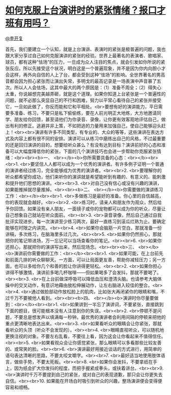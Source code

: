 
#  [如何克服上台演讲时的紧张情绪？报口才班有用吗？](https://zhihu.com/questions/19679597)



[@李开复](https://zhihu.com/people/043ff01e5d03c529c268d50f388012c2)

 首先，我们要建立一个认知，就是上台演讲、表演时的紧张是极普遍的问题，我也跟大家分享过自己如何克服演讲的紧张的经验。世界上最著名的表演者、歌唱家、球员，都有这种“怯场”的压力，一旦成为众人注目的焦点，就会引发如你所说的紧张反应。所以先接受这个状况，明白这是一个普遍现象，并不是因为你内向胆小才会这样，再外向自信的人上了台，都会受到这种“怯场”的影响。全世界著名的男高音都会因为担心紧张而让演出失常，多明戈的最高记录是一场表演中声音暴了五次。所以人人会怯场，这其中最大的两个原因是：（1）准备不周全；（2）得失心太重，你说越想完美越弄砸，就是这个道理。如果你知道上台紧张是一个普遍性的问题，就不必那么突显自己的不行和困难，努力以平常心看待自己的紧张并接受它，一旦如此做了，你反而能和它和平相处。&lt;br&gt;要想有好的演讲能力，平日需要多准备、练习，不要只是私下偷偷练，要在人前光明正大地练，大方地邀请同学、朋友给你回馈，甚至请他们为你录音、录像，让你更有效客观地评估自己，做出有利的修正。逃避并非上策，不如把逃的力量用来加强自己，使自己能够迎头赶上！&lt;br&gt;&lt;br&gt;演讲有许多不同类型，有专业的、大众的等等，这些演讲在表达方式及内容上都有很不同的安排。演讲可以从练习中磨练出自己的风格，不过最重要的还是回归演讲的目的，想要给听众甚么？有没有达到目标？演讲前好的心态和准备可以大幅度降低你的紧张，下面的几个演讲技巧也会进一步帮助你克服紧张情绪：&lt;br&gt;&lt;br&gt;&lt;b&gt;一、                  &lt;br&gt;&lt;/b&gt;&lt;b&gt;你所需要具备的心态：&lt;br&gt;&lt;/b&gt;&lt;br&gt;&lt;br&gt;1.        &lt;br&gt;要坚信人人都可以成为一个优秀的演讲者。有许多例子证明一个普通的演讲者经过练习，完全能够成为优秀的演讲者。&lt;br&gt;&lt;br&gt;2.        &lt;br&gt;要理解你的听众都希望你成功，他们来听你的演讲就是希望能听到有趣的、有意义的、能刺激和提升他们思想的演讲。&lt;br&gt;&lt;br&gt;3.        &lt;br&gt;对自己没有信心或没有兴趣的演讲，如果能推掉就尽量推掉。&lt;br&gt;&lt;br&gt;&lt;b&gt;二、                  &lt;br&gt;&lt;/b&gt;&lt;b&gt;你需要做的演讲练习工作：&lt;br&gt;&lt;/b&gt;&lt;br&gt;&lt;br&gt;1.        &lt;br&gt;多做练习是最好的准备。你心里的自信越高，你的表现就会越好。&lt;br&gt;&lt;br&gt;2.        &lt;br&gt;练习时，请亲人和朋友作为观众，然后给予你回馈。如果没有亲人朋友，一面镜子或你的宠物都可以成为你的听众，尽量让自己想象自己就站在听众面前。&lt;br&gt;&lt;br&gt;3.        &lt;br&gt;录音录像，然后自己通过自我批评实现进步。每一次演讲至少练习两次，最好一直练习到滚瓜烂熟为止。要确定能够在时限之内讲完。&lt;br&gt;&lt;br&gt;4.        &lt;br&gt;如果你会脑筋一片空白，那就准备一份讲稿，多次练习，在脑海里多过几次。&lt;br&gt;&lt;br&gt;5.        &lt;br&gt;如果你仍然担心，那就把你的笔记带进场，万一忘记可以当场查看你的笔记。&lt;br&gt;&lt;br&gt;6.        &lt;br&gt;如果你还担心，那就把你的演讲写出来，然后现场念。&lt;br&gt;&lt;br&gt;&lt;b&gt;三、                  &lt;br&gt;&lt;/b&gt;&lt;b&gt;演讲前你需要做的工作：&lt;br&gt;&lt;/b&gt;&lt;br&gt;&lt;br&gt;1.        &lt;br&gt;如果可能，在上台前先和前面几排的听众聊聊天。一方面，可以让局面更友善，帮助你减轻压力；另一方面，也可以多给你几个和善的脸让你讲得更轻松。&lt;br&gt;&lt;br&gt;2.        &lt;br&gt;如果你担心讲得不够激情，演讲前多喝几杯咖啡——但如果喝多了会发抖，那就不要喝了。&lt;br&gt;&lt;br&gt;3.        &lt;br&gt;在上台前做深呼吸可以降低血压和澄清头脑。也请参考大脑体操中的交叉动作，有意识地藉由放松伸展动作，让左右脑进入较佳的整合。&lt;br&gt;&lt;br&gt;4.        &lt;br&gt;通过做脸部动作放松脸上的肌肉，比如张大再闭紧你的眼睛和嘴，不过千万不要被他人看到。&lt;br&gt;&lt;br&gt;&lt;b&gt;四、                  &lt;br&gt;&lt;/b&gt;&lt;b&gt;演讲时你尽量要做到：&lt;br&gt;&lt;/b&gt;&lt;br&gt;&lt;br&gt;1.        &lt;br&gt;如果讲到一半忘了演讲词，不要紧张，直接跳到下面的题目，很可能根本没有人注意到你的失误。&lt;br&gt;&lt;br&gt;2.        &lt;br&gt;停顿不是问题，不要总是想发声以填满每一秒钟。最优秀的演讲者会利用间隔的停顿来把他的重点更清晰地表达出来。&lt;br&gt;&lt;br&gt;3.        &lt;br&gt;如果看听众的眼睛会让你紧张，那就看听众的头顶（听众不会发现的）。&lt;br&gt;&lt;br&gt;4.        &lt;br&gt;眼睛直视听众，可以随机地更换注视的对象。不要左右乱看，不要往上看，因为这会让你看起来不值得信任。&lt;br&gt;&lt;br&gt;5.        &lt;br&gt;如果看观众会让你感觉紧张，那么眼睛可以多看那些比较友善的、或常笑的脸。&lt;br&gt;&lt;br&gt;6.        &lt;br&gt;演讲最好用接近谈话的方式进行，用简单的语句表达清晰的思路，不要太咬文嚼字。&lt;br&gt;&lt;br&gt;7.        &lt;br&gt;最好适当地使用肢体语言，做些手势，不要太死板。&lt;br&gt;&lt;br&gt;8.        &lt;br&gt;如果你会发抖，不要拿纸在手上，因为纸会扩大你发抖的程度，而把手握紧成拳头，或扶着讲台。&lt;br&gt;&lt;br&gt;9.        &lt;br&gt;演讲时千万不要提到自己的紧张，或对自己的表现道歉，那只会让你更失去自信。&lt;br&gt;&lt;br&gt;10.     如果能在开场白时吸引到听众的兴趣，整场演讲便会变得便容易和顺畅。 